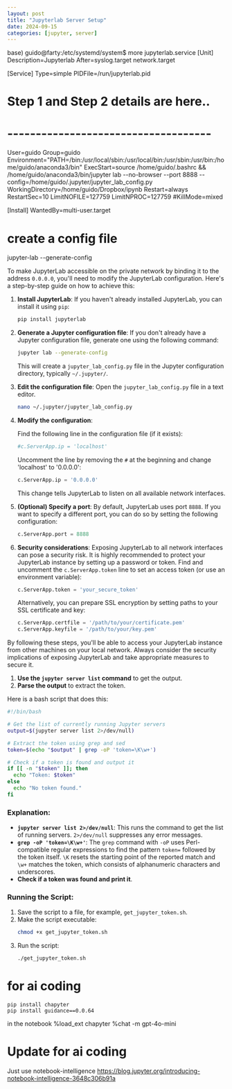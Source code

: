 ```yaml
---
layout: post
title: "Jupyterlab Server Setup"
date: 2024-09-15
categories: [jupyter, server]
---
```


base) guido@farty:/etc/systemd/system$ more jupyterlab.service 
[Unit]
Description=Jupyterlab
After=syslog.target network.target

[Service]
Type=simple
PIDFile=/run/jupyterlab.pid
# Step 1 and Step 2 details are here..
# ------------------------------------
User=guido
Group=guido
Environment="PATH=/bin:/usr/local/sbin:/usr/local/bin:/usr/sbin:/usr/bin:/home/guido/anaconda3/bin"
ExecStart=source /home/guido/.bashrc && /home/guido/anaconda3/bin/jupyter lab --no-browser --port 8888 --config=/home/guido/.jupyter/jupyter_lab_config.py
WorkingDirectory=/home/guido/Dropbox/ipynb
Restart=always
RestartSec=10
LimitNOFILE=127759
LimitNPROC=127759
#KillMode=mixed

[Install]
WantedBy=multi-user.target


# create a config file
jupyter-lab --generate-config


To make JupyterLab accessible on the private network by binding it to the address `0.0.0.0`, you'll need to modify the JupyterLab configuration. Here's a step-by-step guide on how to achieve this:

1. **Install JupyterLab**: If you haven't already installed JupyterLab, you can install it using `pip`:

    ```sh
    pip install jupyterlab
    ```

2. **Generate a Jupyter configuration file**: If you don't already have a Jupyter configuration file, generate one using the following command:

    ```sh
    jupyter lab --generate-config
    ```

    This will create a `jupyter_lab_config.py` file in the Jupyter configuration directory, typically `~/.jupyter/`.

3. **Edit the configuration file**: Open the `jupyter_lab_config.py` file in a text editor.

    ```sh
    nano ~/.jupyter/jupyter_lab_config.py
    ```

4. **Modify the configuration**:

    Find the following line in the configuration file (if it exists):

    ```python
    #c.ServerApp.ip = 'localhost'
    ```

    Uncomment the line by removing the `#` at the beginning and change 'localhost' to '0.0.0.0':

    ```python
    c.ServerApp.ip = '0.0.0.0'
    ```

    This change tells JupyterLab to listen on all available network interfaces.

5. **(Optional) Specify a port**: By default, JupyterLab uses port `8888`. If you want to specify a different port, you can do so by setting the following configuration:

    ```python
    c.ServerApp.port = 8888
    ```

6. **Security considerations**: Exposing JupyterLab to all network interfaces can pose a security risk. It is highly recommended to protect your JupyterLab instance by setting up a password or token. Find and uncomment the `c.ServerApp.token` line to set an access token (or use an environment variable):

    ```python
    c.ServerApp.token = 'your_secure_token'
    ```

    Alternatively, you can prepare SSL encryption by setting paths to your SSL certificate and key:

    ```python
    c.ServerApp.certfile = '/path/to/your/certificate.pem'
    c.ServerApp.keyfile = '/path/to/your/key.pem'
    ```

By following these steps, you'll be able to access your JupyterLab instance from other machines on your local network. Always consider the security implications of exposing JupyterLab and take appropriate measures to secure it.


1. **Use the `jupyter server list` command** to get the output.
2. **Parse the output** to extract the token.

Here is a bash script that does this:

```bash
#!/bin/bash

# Get the list of currently running Jupyter servers
output=$(jupyter server list 2>/dev/null)

# Extract the token using grep and sed
token=$(echo "$output" | grep -oP 'token=\K\w+')

# Check if a token is found and output it
if [[ -n "$token" ]]; then
  echo "Token: $token"
else
  echo "No token found."
fi
```

### Explanation:

- **`jupyter server list 2>/dev/null`**: This runs the command to get the list of running servers. `2>/dev/null` suppresses any error messages.
- **`grep -oP 'token=\K\w+'`**: The `grep` command with `-oP` uses Perl-compatible regular expressions to find the pattern `token=` followed by the token itself. `\K` resets the starting point of the reported match and `\w+` matches the token, which consists of alphanumeric characters and underscores.
- **Check if a token was found and print it**.

### Running the Script:

1. Save the script to a file, for example, `get_jupyter_token.sh`.
2. Make the script executable:
   ```bash
   chmod +x get_jupyter_token.sh
   ```
3. Run the script:
   ```bash
   ./get_jupyter_token.sh
   ```


# for ai coding

```
pip install chapyter
pip install guidance==0.0.64

```
in the notebook
%load_ext chapyter
%chat -m gpt-4o-mini


# Update for ai coding
Just use notebook-intelligence
https://blog.jupyter.org/introducing-notebook-intelligence-3648c306b91a

